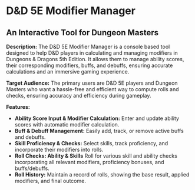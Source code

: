 
# D&D 5E Modifier Manager
## An Interactive Tool for Dungeon Masters

**Description:**
The D&D 5E Modifier Manager is a console based tool 
designed to help D&D players in calculating and 
managing modifiers in Dungeons & Dragons 5th Edition. 
It allows them to manage ability scores, 
their corresponding modifiers, buffs, and debuffs,
ensuring accurate calculations and an 
immersive gaming experience.


**Target Audience:**
The primary users are D&D 5E players and Dungeon Masters 
who want a hassle-free and efficient way to compute rolls 
and checks, ensuring accuracy and efficiency during 
gameplay.

**Features:**
- **Ability Score Input & Modifier Calculation:** Enter and update ability scores with automatic modifier calculation.
- **Buff & Debuff Management:** Easily add, track, or remove active buffs and debuffs.
- **Skill Proficiency & Checks:** Select skills, track proficiency, and incorporate their modifiers into rolls.
- **Roll Checks: Ability & Skills** Roll for various skill and ability checks incorporating all relevant modifiers, proficiency bonuses, and buffs/debuffs.
- **Roll History:** Maintain a record of rolls, showing the base result, applied modifiers, and final outcome.
